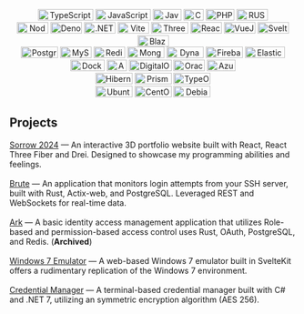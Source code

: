 <p align="center">
    <img width="97" height="20" src="https://img.shields.io/badge/typescript-%23007ACC.svg?style=for-the-badge&logo=typescript&logoColor=white" alt="TypeScript">
    <img width="97" height="20" src="https://img.shields.io/badge/javascript-%23323330.svg?style=for-the-badge&logo=javascript&logoColor=%23F7DF1E" alt="JavaScript">
    <img width="50" height="20" src="https://img.shields.io/badge/java-%23ED8B00.svg?style=for-the-badge&logo=openjdk&logoColor=white" alt="Java">
    <img width="35" height="20" src="https://img.shields.io/badge/c%23-%23239120.svg?style=for-the-badge&logo=csharp&logoColor=white" alt="CSharp">
    <img width="50" height="20" src="https://img.shields.io/badge/php-%23777BB4.svg?style=for-the-badge&logo=php&logoColor=white" alt="PHP">
    <img width="55" height="20" src="https://img.shields.io/badge/rust-%23000000.svg?style=for-the-badge&logo=rust&logoColor=white" alt="RUST">
    <br>
    <img width="55" height="20" src="https://img.shields.io/badge/node.js-6DA55F?style=for-the-badge&logo=node.js&logoColor=white" alt="NodeJS">
    <img width="55" height="20" src="https://img.shields.io/badge/deno%20js-000000?style=for-the-badge&logo=deno&logoColor=white" alt="DenoJS">
    <img width="55" height="20" src="https://img.shields.io/badge/.NET-5C2D91?style=for-the-badge&logo=.net&logoColor=white" alt=".NET">
    <img width="55" height="20" src="https://img.shields.io/badge/vite-%23646CFF.svg?style=for-the-badge&logo=vite&logoColor=white" alt="Vite">
    <img width="65" height="20" src="https://img.shields.io/badge/threejs-black?style=for-the-badge&logo=three.js&logoColor=white" alt="ThreeJS">
    <img width="55" height="20" src="https://img.shields.io/badge/react-%2320232a.svg?style=for-the-badge&logo=react&logoColor=%2361DAFB" alt="React">
    <img width="55" height="20" src="https://img.shields.io/badge/vuejs-%2335495e.svg?style=for-the-badge&logo=vuedotjs&logoColor=%234FC08D" alt="VueJS">
    <img width="55" height="20" src="https://img.shields.io/badge/svelte-%23f1413d.svg?style=for-the-badge&logo=svelte&logoColor=white" alt="Svelte">
    <img width="55" height="20" src="https://img.shields.io/badge/Blazor-512BD4?style=for-the-badge&logo=blazor&logoColor=white" alt="Blazore">
    <br>
    <img width="65" height="20" src="https://img.shields.io/badge/postgres-%23316192.svg?style=for-the-badge&logo=postgresql&logoColor=white" alt="Postgres">
    <img width="55" height="20" src="https://img.shields.io/badge/MySQL-005C84?style=for-the-badge&logo=mysql&logoColor=white" alt="MySQL">
    <img width="55" height="20" src="https://img.shields.io/badge/redis-%23DD0031.svg?&style=for-the-badge&logo=redis&logoColor=white" alt="Redis">
    <img width="65" height="20" src="https://img.shields.io/badge/MongoDB-%234ea94b.svg?style=for-the-badge&logo=mongodb&logoColor=white" alt="MongoDB">
    <img width="65" height="20" src="https://img.shields.io/badge/DynamoDB-4053D6?style=for-the-badge&logo=Amazon%20DynamoDB&logoColor=white" alt="DynamoDB">
    <img width="65" height="20" src="https://img.shields.io/badge/firebase-%23039BE5.svg?style=for-the-badge&logo=firebase" alt="Firebase">
    <img width="70" height="20" src="https://img.shields.io/badge/ElasticSearch-005571?style=for-the-badge&logo=elasticsearch" alt="ElasticSearch">
    <br>
    <img width="60" height="20" src="https://img.shields.io/badge/docker-%230db7ed.svg?style=for-the-badge&logo=docker&logoColor=white" alt="Docker">
    <img width="35" height="20" src="https://img.shields.io/badge/AWS-%23FF9900.svg?style=for-the-badge&logo=amazon-aws&logoColor=white" alt="AWS">
    <img width="75" height="20" src="https://img.shields.io/badge/DigitalOcean-%230167ff.svg?style=for-the-badge&logo=digitalOcean&logoColor=white" alt="DigitalOcean">
    <img width="55" height="20" src="https://img.shields.io/badge/Oracle-F80000?style=for-the-badge&logo=oracle&logoColor=white" alt="Oracle">
    <img width="50" height="20" src="https://img.shields.io/badge/azure-%230072C6.svg?style=for-the-badge&logo=microsoftazure&logoColor=white" alt="Azure">
    <br>
    <img width="65" height="20" src="https://img.shields.io/badge/Hibernate-59666C?style=for-the-badge&logo=Hibernate&logoColor=white" alt="Hibernate">
    <img width="65" height="20" src="https://img.shields.io/badge/Prisma-3982CE?style=for-the-badge&logo=Prisma&logoColor=white" alt="Prisma">
    <img width="65" height="20" src="https://img.shields.io/badge/typeorm-FE0803?style=for-the-badge&logo=typeorm&logoColor=white" alt="TypeORM">
    <br>
    <img width="65" height="20" src="https://img.shields.io/badge/Ubuntu-E95420?style=for-the-badge&logo=ubuntu&logoColor=white" alt="Ubuntu">
    <img width="65" height="20" src="https://img.shields.io/badge/Cent%20OS-262577?style=for-the-badge&logo=CentOS&logoColor=white" alt="CentOS">
    <img width="65" height="20" src="https://img.shields.io/badge/Debian-A81D33?style=for-the-badge&logo=debian&logoColor=white" alt="Debian">
    <br>
</p>

## Projects
[Sorrow 2024](https://github.com/chomnr/sorrow) — An interactive 3D portfolio website built with React, React Three Fiber and Drei. Designed to showcase my programming abilities and feelings.
<br>
<br>
[Brute](https://github.com/chomnr/brute) — An application that monitors login attempts from your SSH server, built with Rust, Actix-web, and PostgreSQL. Leveraged REST and WebSockets for real-time data.
<br>
<br>
[Ark](https://github.com/chomnr/ark) — A basic identity access management application that utilizes Role-based and permission-based access control uses Rust, OAuth, PostgreSQL, and Redis. (**Archived**)
<br>
<br>
[Windows 7 Emulator](https://github.com/chomnr/win7-emulator) — A web-based Windows 7 emulator built in SvelteKit offers a rudimentary replication of the Windows 7 environment.
<br>
<br>
[Credential Manager](https://github.com/chomnr/simplecredentialmanager) — A terminal-based credential manager built with C# and .NET 7, utilizing an symmetric encryption algorithm (AES 256).







